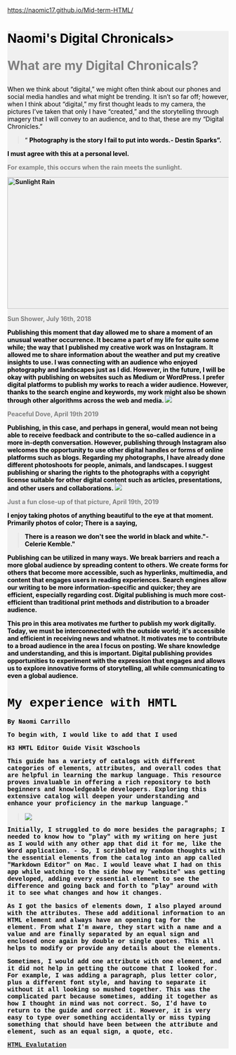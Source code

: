 https://naomic17.github.io/Mid-term-HTML/

<!DOCTYPE html>
<div style= "background-color: #f0f0f0;"

 <html> <h1 style= "color: pink;"> <title> Naomi's Digital Chronicles</title>
 
<p style= "color: black">Naomi's Digital Chronicals> 

<p style= "color: Gray"<h1> What are my Digital Chronicals?

</h2> <p style= "color: black">When we think about “digital,” we might often think about our phones and social media handles and what might be trending. It isn’t so far off; however, when I think about “digital,” my first thought leads to my camera, the pictures I’ve taken that only I have “created,” and the storytelling through imagery that I will convey to an audience, and to that, these are my “Digital Chronicles.”

</blockquote> <blockquote cite <p style="color:black">“ <strong> Photography is the story I fail to put into words.- Destin Sparks”.</p> </blockquote> 

<p style= "color: black"> I must agree with this at a personal level.

<p style= "color: Gray">For example, this occurs when the rain meets the sunlight.</p> <img src="https://miro.medium.com/v2/resize:fit:1400/format:webp/1*1U9rqJd3TAwST3AqMoY75A.jpeg" alt="Sunlight Rain" width="600" height="300"> <p style= "color: Black"> 
<p style= "color: Gray">Sun Shower, July 16th, 2018

<p style="font-family: Times New Roman"> <p style="color: black">Publishing this moment that day allowed me to share a moment of an unusual weather occurrence. It became a part of my life for quite some while; the way that I published my creative work was on Instagram. It allowed me to share information about the weather and put my creative insights to use. I was connecting with an audience who enjoyed photography and landscapes just as I did. However, in the future, I will be okay with publishing on websites such as Medium or WordPress. I prefer digital platforms to publish my works to reach a wider audience. However, thanks to the search engine and keywords, my work might also be shown through other algorithms across the web and media.

<img src="https://cdn-images-1.medium.com/v2/resize:fit:1600/1*46aK6_fCOlEkxckFj41Flw.jpeg">
<p style= "color: Gray">Peaceful Dove, April 19th 2019

<p style="color: Black">Publishing, in this case, and perhaps in general, would mean not being able to receive feedback and contribute to the so-called audience in a more in-depth conversation. However, publishing through Instagram also welcomes the opportunity to use other digital handles or forms of online platforms such as blogs. Regarding my photographs, I have already done different photoshoots for people, animals, and landscapes. I suggest publishing or sharing the rights to the photographs with a copyright license suitable for other digital content such as articles, presentations, and other users and collaborations.

<img src="https://cdn-images-1.medium.com/v2/resize:fit:1600/1*YoYcFgeT76y-TJ2MIFOEvA.jpeg">
<p style= "color: Gray">Just a fun close-up of that picture, April 19th, 2019

<p style="color: Black">I enjoy taking photos of anything beautiful to the eye at that moment. Primarily photos of color; There is a saying,

</blockquote> <blockquote cite <p style="color:black" <strong> There is a reason we don't see the world in black and white."-Celerie Kemble." </blockquote>

<p style= "color: black"> Publishing can be utilized in many ways. We break barriers and reach a more global audience by spreading content to others. We create forms for others that become more accessible, such as hyperlinks, multimedia, and content that engages users in reading experiences. Search engines allow our writing to be more information-specific and quicker; they are efficient, especially regarding cost. Digital publishing is much more cost-efficient than traditional print methods and distribution to a broader audience.

<p style= "color: black">This pro in this area motivates me further to publish my work digitally. Today, we must be interconnected with the outside world; it's accessible and efficient in receiving news and whatnot.  It motivates me to contribute to a broad audience in the area I focus on posting. We share knowledge and understanding, and this is important. Digital publishing provides opportunities to experiment with the expression that engages and allows us to explore innovative forms of storytelling, all while communicating to even a global audience.

<!DOCTYPE html>

<H1 style= "color: black;font-family: Courier New;"> My experience with HMTL</h1>

<p style= "color:black;font-family:Courier New;"> By Naomi Carrillo

<div style="color: black; font-family: Courier New;"> To begin with, I would like to add that I used <p> H3 HMTL Editor Guide 
<ahref="https://www.w3schools.com/tags/tag_body.asp"
target="https://www.w3schools.com/tags/tag_body.asp">Visit W3schools</a>

<div style="color: black; font-family: Courier New;"> This guide has a variety of catalogs with different categories of elements, attributes, and overall codes that are helpful in learning the markup language. This resource proves invaluable in offering a rich repository to both beginners and knowledgeable developers. Exploring this extensive catalog will deepen your understanding and enhance your proficiency in the markup language."
<blockquote>

<img src="https://yt3.googleusercontent.com/dW6to0x5Crmeh7yi-YPLcQRqVrBtx2BSh8eoKTJbE8NbjloQ0sqlmdszIlxokJU_97-ndOt_=s176-c-k-c0x00ffffff-no-rj">
</blockquote>
<div style="color: black; font-family: Courier New;"> Initially, I struggled to do more besides the paragraphs; I needed to know how to "play" with my writing on here just as I would with any other app that did it for me, like the Word application. 
- So, I scribbled my random thoughts with the essential elements from the catalog into an app called "Markdown Editor" on Mac. I would leave what I had on this app while watching to the side how my "website" was getting developed, adding every essential element to see the difference and going back and forth to "play" around with it to see what changes and how it changes. 

<p><div style="color: black; font-family: Courier New;"> As I got the basics of elements down, I also played around with the attributes. These add additional information to an HTML element and always have an opening tag for the element. From what I'm aware, they start with a name and a value and are finally separated by an equal sign and enclosed once again by double or single quotes. This all helps to modify or provide any details about the elements. 

<p> <div style="color: black; font-family: Courier New;"> Sometimes, I would add one attribute with one element, and it did not help in getting the outcome that I looked for. For example, I was adding a paragraph, plus letter color, plus a different font style, and having to separate it without it all looking so mushed together. This was the complicated part because sometimes, adding it together as how I thought in mind was not correct. So, I'd have to return to the guide and correct it. However, it is very easy to type over something accidentally or miss typing something that should have been between the attribute and element, such as an equal sign, a quote, etc. 

[HTML Evalutation](file:///Users/naomicarrillo/Downloads/mid-term-html-report.html)
